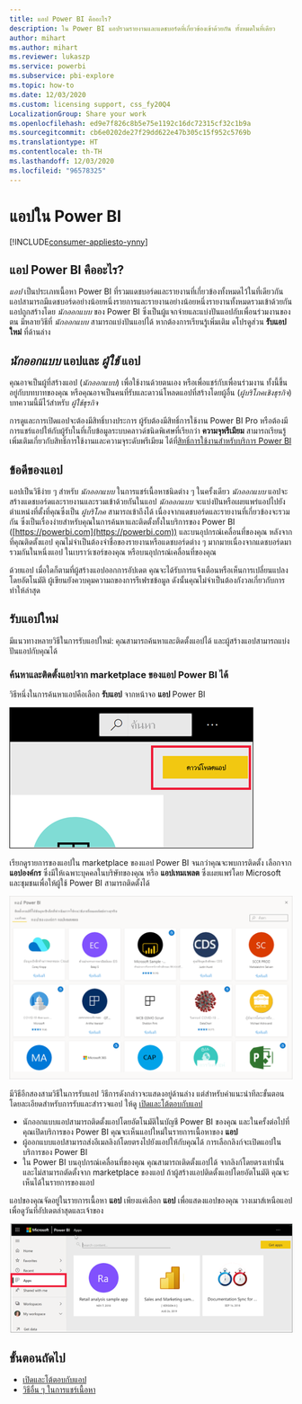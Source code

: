 ```yaml
---
title: แอป Power BI คืออะไร?
description: ใน Power BI แอปรวมรายงานและแดชบอร์ดที่เกี่ยวข้องเข้าด้วยกัน ทั้งหมดในที่เดียว
author: mihart
ms.author: mihart
ms.reviewer: lukaszp
ms.service: powerbi
ms.subservice: pbi-explore
ms.topic: how-to
ms.date: 12/03/2020
ms.custom: licensing support, css_fy20Q4
LocalizationGroup: Share your work
ms.openlocfilehash: ed9e7f826c8b5e75e1192c16dc72315cf32c1b9a
ms.sourcegitcommit: cb6e0202de27f29dd622e47b305c15f952c5769b
ms.translationtype: HT
ms.contentlocale: th-TH
ms.lasthandoff: 12/03/2020
ms.locfileid: "96578325"
---
```

# <a name="apps-in-power-bi"></a>แอปใน Power BI

[!INCLUDE[consumer-appliesto-ynny](../includes/consumer-appliesto-ynny.md)]


## <a name="what-is-a-power-bi-app"></a>แอป Power BI คืออะไร?
*แอป* เป็นประเภทเนื้อหา Power BI ที่รวมแดชบอร์ดและรายงานที่เกี่ยวข้องทั้งหมดไว้ในที่เดียวกัน แอปสามารถมีแดชบอร์ดอย่างน้อยหนึ่งรายการและรายงานอย่างน้อยหนึ่งรายงานทั้งหมดรวมเข้าด้วยกัน แอปถูกสร้างโดย *นักออกแบบ* ของ Power BI ซึ่งเป็นผู้แจกจ่ายและแบ่งปันแอปกับเพื่อนร่วมงานของตน มีหลายวิธีที่ *นักออกแบบ* สามารถแบ่งปันแอปได้ หากต้องการเรียนรู้เพิ่มเติม ดโปรดูส่วน **รับแอปใหม่** ที่ด้านล่าง 


## <a name="app-designers-and-app-users"></a>*นักออกแบบ* แอปและ *ผู้ใช้* แอป
คุณอาจเป็นผู้ที่สร้างแอป (*นักออกแบบ*) เพื่อใช้งานด้วยตนเอง หรือเพื่อแชร์กับเพื่อนร่วมงาน ทั้งนี้ขึ้นอยู่กับบทบาทของคุณ หรือคุณอาจเป็นคนที่รับและดาวน์โหลดแอปที่สร้างโดยผู้อื่น (*ผู้บริโภคเชิงธุรกิจ*) บทความนี้มีไว้สำหรับ *ผู้ใช้ธุรกิจ*

การดูและการเปิดแอปจะต้องมีสิทธิ์บางประการ ผู้รับต้องมีสิทธิ์การใช้งาน Power BI Pro หรือต้องมีการแชร์แอปให้กับผู้รับในที่เก็บข้อมูลระบบคลาวด์ชนิดพิเศษที่เรียกว่า **ความจุพรีเมียม** สามารถเรียนรู้เพิ่มเติมเกี่ยวกับสิทธิ์การใช้งานและความจุระดับพรีเมียม ได้ที่[สิทธิ์การใช้งานสำหรับบริการ Power BI](end-user-license.md)

## <a name="advantages-of-apps"></a>ข้อดีของแอป
แอปเป็นวิธีง่าย ๆ สำหรับ *นักออกแบบ* ในการแชร์เนื้อหาชนิดต่าง ๆ ในครั้งเดียว *นักออกแบบ* แอปจะสร้างแดชบอร์ดและรายงานและรวมเข้าด้วยกันในแอป *นักออกแบบ* จะแบ่งปันหรือเผยแพร่แอปไปยังตำแหน่งที่ตั้งที่คุณซึ่งเป็น *ผู้บริโภค* สามารถเข้าถึงได้ เนื่องจากแดชบอร์ดและรายงานที่เกี่ยวข้องจะรวมกัน ซึ่งเป็นเรื่องง่ายสำหรับคุณในการค้นหาและติดตั้งทั้งในบริการของ Power BI ([https://powerbi.com](https://powerbi.com)) และบนอุปกรณ์เคลื่อนที่ของคุณ หลังจากที่คุณติดตั้งแอป คุณไม่จำเป็นต้องจำชื่อของรายงานหรือแดชบอร์ดต่าง ๆ มากมายเนื่องจากแดชบอร์ดมารวมกันในหนึ่งแอป ในเบราว์เซอร์ของคุณ หรือบนอุปกรณ์เคลื่อนที่ของคุณ

ด้วยแอป เมื่อใดก็ตามที่ผู้สร้างแอปออกการอัปเดต คุณจะได้รับการแจ้งเตือนหรือเห็นการเปลี่ยนแปลงโดยอัตโนมัติ ผู้เขียนยังควบคุมความถของการรีเฟรชข้อมูล ดังนั้นคุณไม่จำเป็นต้องกังวลเกี่ยวกับการทำให้ล่าสุด 

<!-- add conceptual art -->
## <a name="get-a-new-app"></a>รับแอปใหม่
มีแนวทางหลายวิธีในการรับแอปใหม่: คุณสามารถค้นหาและติดตั้งแอปได้ และผู้สร้างแอปสามารถแบ่งปันแอปกับคุณได้ 

### <a name="find-and-install-apps-from-the-power-bi-apps-marketplace"></a>ค้นหาและติดตั้งแอปจาก marketplace ของแอป Power BI ได้
วิธีหนึ่งในการค้นหาแอปคือเลือก **รับแอป** จากหน้าจอ **แอป** Power BI 

![ภาพหน้าจอของหน้าจอแอปที่แสดงไอคอนรับแอป](./media/end-user-apps/power-bi-get-apps-button.png)

เรียกดูรายการของแอปใน marketplace ของแอป Power BI จนกว่าคุณจะพบการติดตั้ง เลือกจาก **แอปองค์กร** ซึ่งมีให้เฉพาะบุคคลในบริษัทของคุณ หรือ **แอปเทมเพลต** ซึ่งเผยแพร่โดย Microsoft และชุมชนเพื่อให้ผู้ใช้ Power BI สามารถติดตั้งได้ 

![ตลาดสินค้าแอป Power BI](./media/end-user-apps/power-bi-app-marketplace.png)

มีวิธีอีกสองสามวิธีในการรับแอป วิธีการดังกล่าวจะแสดงอยู่ด้านล่าง แต่สำหรับคำแนะนำทีละขั้นตอนโดยละเอียดสำหรับการรับและสำรวจแอป ให้ดู [เปิดและโต้ตอบกับแอป](end-user-app-view.md)

* นักออกแบบแอปสามารถติดตั้งแอปโดยอัตโนมัติในบัญชี Power BI ของคุณ และในครั้งต่อไปที่คุณเปิดบริการของ Power BI คุณจะเห็นแอปใหม่ในรายการเนื้อหาของ **แอป** 
* ผู้ออกแบบแอปสามารถส่งอีเมลลิงก์โดยตรงไปยังแอปให้กับคุณได้ การเลือกลิงก์จะเปิดแอปในบริการของ Power BI
* ใน Power BI บนอุปกรณ์เคลื่อนที่ของคุณ คุณสามารถเติดตั้งแอปได้ จากลิงก์โดยตรงเท่านั้น และไม่สามารถตัดตั้งจาก marketplace ของแอป ถ้าผู้สร้างแอปติดตั้งแอปโดยอัตโนมัติ คุณจะเห็นได้ในรายการของแอป 


แอปของคุณจัดอยู่ในรายการเนื้อหา **แอป** เพียงแค่เลือก **แอป** เพื่อแสดงแอปของคุณ วางเมาส์เหนือแอปเพื่อดูวันที่อัปเดตล่าสุดและเจ้าของ 

![แอปใน Power BI](./media/end-user-apps/power-bi-apps.png)


## <a name="next-steps"></a>ขั้นตอนถัดไป
* [เปิดและโต้ตอบกับแอป](end-user-app-view.md)
* [วิธีอื่น ๆ ในการแชร์เนื้อหา](end-user-shared-with-me.md)

